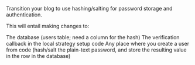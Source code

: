 Transition your blog to use hashing/salting for password storage and authentication.

This will entail making changes to:

The database (users table; need a column for the hash)
The verification callback in the local strategy setup code
Any place where you create a user from code (hash/salt the plain-text password, and store the resulting value in the row in the database)